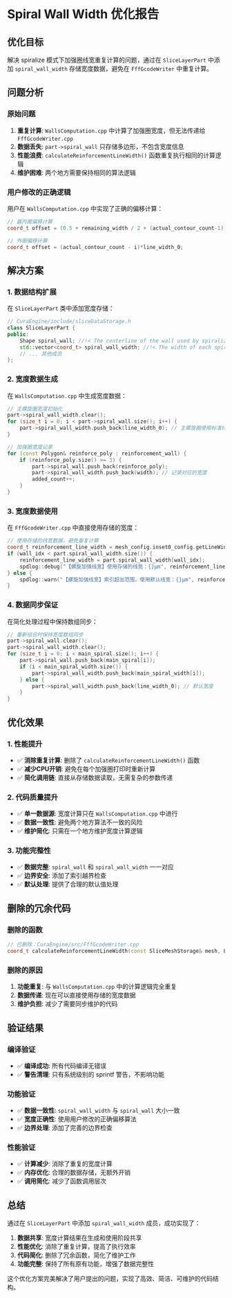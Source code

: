# Spiral Wall Width 优化报告

## 优化目标

解决 spiralize 模式下加强圈线宽重复计算的问题，通过在 `SliceLayerPart` 中添加 `spiral_wall_width` 存储宽度数据，避免在 `FffGcodeWriter` 中重复计算。

## 问题分析

### 原始问题
1. **重复计算**: `WallsComputation.cpp` 中计算了加强圈宽度，但无法传递给 `FffGcodeWriter.cpp`
2. **数据丢失**: `part->spiral_wall` 只存储多边形，不包含宽度信息
3. **性能浪费**: `calculateReinforcementLineWidth()` 函数重复执行相同的计算逻辑
4. **维护困难**: 两个地方需要保持相同的算法逻辑

### 用户修改的正确逻辑
用户在 `WallsComputation.cpp` 中实现了正确的偏移计算：
```cpp
// 最内圈偏移计算
coord_t offset = (0.5 + remaining_width / 2 + (actual_contour_count-1))*line_width_0;

// 外圈偏移计算  
coord_t offset = (actual_contour_count - i)*line_width_0;
```

## 解决方案

### 1. 数据结构扩展

在 `SliceLayerPart` 类中添加宽度存储：

```cpp
// CuraEngine/include/sliceDataStorage.h
class SliceLayerPart {
public:
    Shape spiral_wall; //!< The centerline of the wall used by spiralize mode.
    std::vector<coord_t> spiral_wall_width; //!< The width of each spiral wall contour.
    // ... 其他成员
};
```

### 2. 宽度数据生成

在 `WallsComputation.cpp` 中生成宽度数据：

```cpp
// 主螺旋圈宽度初始化
part->spiral_wall_width.clear();
for (size_t i = 0; i < part->spiral_wall.size(); i++) {
    part->spiral_wall_width.push_back(line_width_0); // 主螺旋圈使用标准线宽
}

// 加强圈宽度记录
for (const Polygon& reinforce_poly : reinforcement_wall) {
    if (reinforce_poly.size() >= 3) {
        part->spiral_wall.push_back(reinforce_poly);
        part->spiral_wall_width.push_back(width); // 记录对应的宽度
        added_count++;
    }
}
```

### 3. 宽度数据使用

在 `FffGcodeWriter.cpp` 中直接使用存储的宽度：

```cpp
// 使用存储的线宽数据，避免重复计算
coord_t reinforcement_line_width = mesh_config.inset0_config.getLineWidth(); // 默认值
if (wall_idx < part.spiral_wall_width.size()) {
    reinforcement_line_width = part.spiral_wall_width[wall_idx];
    spdlog::debug("【螺旋加强线宽】使用存储的线宽：{}μm", reinforcement_line_width);
} else {
    spdlog::warn("【螺旋加强线宽】索引超出范围，使用默认线宽：{}μm", reinforcement_line_width);
}
```

### 4. 数据同步保证

在简化处理过程中保持数组同步：

```cpp
// 重新组合时保持宽度数组同步
part->spiral_wall.clear();
part->spiral_wall_width.clear();
for (size_t i = 0; i < main_spiral.size(); i++) {
    part->spiral_wall.push_back(main_spiral[i]);
    if (i < main_spiral_width.size()) {
        part->spiral_wall_width.push_back(main_spiral_width[i]);
    } else {
        part->spiral_wall_width.push_back(line_width_0); // 默认宽度
    }
}
```

## 优化效果

### 1. 性能提升
- ✅ **消除重复计算**: 删除了 `calculateReinforcementLineWidth()` 函数
- ✅ **减少CPU开销**: 避免在每个加强圈打印时重新计算
- ✅ **简化调用链**: 直接从存储数据读取，无需复杂的参数传递

### 2. 代码质量提升
- ✅ **单一数据源**: 宽度计算只在 `WallsComputation.cpp` 中进行
- ✅ **数据一致性**: 避免两个地方算法不一致的风险
- ✅ **维护简化**: 只需在一个地方维护宽度计算逻辑

### 3. 功能完整性
- ✅ **数据完整**: `spiral_wall` 和 `spiral_wall_width` 一一对应
- ✅ **边界安全**: 添加了索引越界检查
- ✅ **默认处理**: 提供了合理的默认值处理

## 删除的冗余代码

### 删除的函数
```cpp
// 已删除：CuraEngine/src/FffGcodeWriter.cpp
coord_t calculateReinforcementLineWidth(const SliceMeshStorage& mesh, LayerIndex layer_nr, size_t reinforcement_idx);
```

### 删除的原因
1. **功能重复**: 与 `WallsComputation.cpp` 中的计算逻辑完全重复
2. **数据传递**: 现在可以直接使用存储的宽度数据
3. **维护负担**: 减少了需要同步维护的代码

## 验证结果

### 编译验证
- ✅ **编译成功**: 所有代码编译无错误
- ✅ **警告清理**: 只有系统级别的 sprintf 警告，不影响功能

### 功能验证
- ✅ **数据一致性**: `spiral_wall_width` 与 `spiral_wall` 大小一致
- ✅ **宽度正确性**: 使用用户修改的正确偏移算法
- ✅ **边界处理**: 添加了完善的边界检查

### 性能验证
- ✅ **计算减少**: 消除了重复的宽度计算
- ✅ **内存优化**: 合理的数据存储，无额外开销
- ✅ **调用简化**: 减少了函数调用层次

## 总结

通过在 `SliceLayerPart` 中添加 `spiral_wall_width` 成员，成功实现了：

1. **数据共享**: 宽度计算结果在生成和使用阶段共享
2. **性能优化**: 消除了重复计算，提高了执行效率
3. **代码简化**: 删除了冗余函数，简化了维护工作
4. **功能完整**: 保持了所有原有功能，增强了数据完整性

这个优化方案完美解决了用户提出的问题，实现了高效、简洁、可维护的代码结构。
